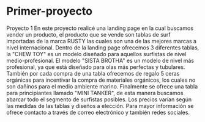 # Primer-proyecto
Proyecto 1
En este proyecto realicé una landing page en la cual buscamos vender un producto,
el producto que se vende son tablas de surf importadas de la marca RUSTY las cuales
son una de las mejores marcas a nivel internacional.
Dentro de la landing page ofrecemos 3 diferentes tablas, la "CHEW TOY" es un modelo
diseñado para aquellos surfistas de nivel medio-profesional.
El modelo "SISTA BROTHA" es un modelo de nivel más profesional, ya que está diseñado
para olas más perfectas y tubulares.
También por cada compra de una tabla ofrecemos de regalo 5 ceras orgánicas para incentivar la compra
de materiales orgánicos, los cuales no son dañinos para el medio ambiente marino.
Finalmente se ofrece una tabla para principiantes llamado "MINI TANKER", de esta manera buscamos
abarcar todo el segmento de surfistas posibles.
Los precios varían según las medidas de las tablas y diseños a elección.
Para mayor información se ofrece contacto a través de correo electrónico y también redes sociales.
